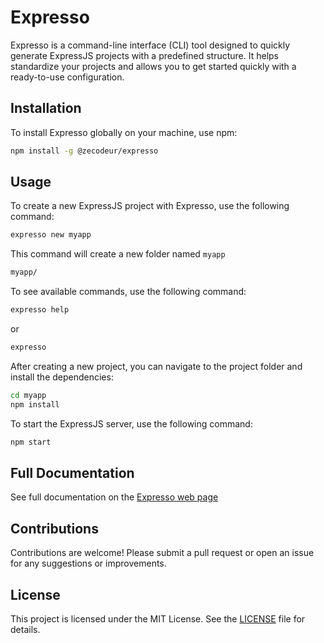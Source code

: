 
# Expresso

Expresso is a command-line interface (CLI) tool designed to quickly generate ExpressJS projects with a predefined structure. It helps standardize your projects and allows you to get started quickly with a ready-to-use configuration.

## Installation

To install Expresso globally on your machine, use npm:

```sh
npm install -g @zecodeur/expresso
```

## Usage

To create a new ExpressJS project with Expresso, use the following command:

```sh
expresso new myapp
```

This command will create a new folder named `myapp`

```bat
myapp/
```

To see available commands, use the following command:

```sh
expresso help
```

or

```sh
expresso
```

After creating a new project, you can navigate to the project folder and install the dependencies:

```sh
cd myapp
npm install
```

To start the ExpressJS server, use the following command:

```sh
npm start
```

## Full Documentation

See full documentation on the [Expresso web page](http://expresso.maxdev.tech/)

## Contributions

Contributions are welcome! Please submit a pull request or open an issue for any suggestions or improvements.

## License

This project is licensed under the MIT License. See the [LICENSE](LICENSE) file for details.
